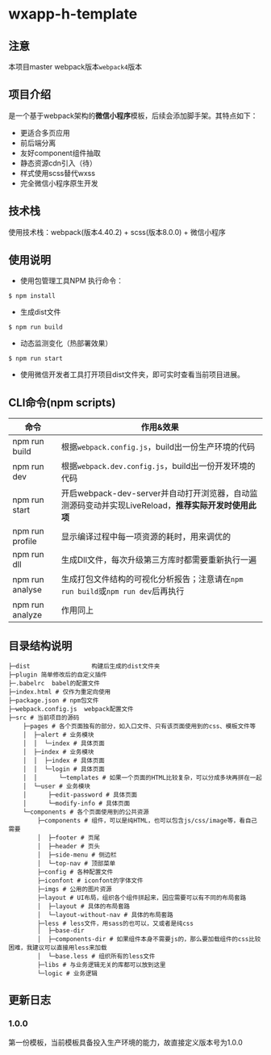 # wxapp-h-template
## 注意
本项目master webpack版本`webpack4`版本


## 项目介绍
是一个基于webpack架构的**微信小程序**模板，后续会添加脚手架。其特点如下：
- 更适合多页应用
- 前后端分离
- 友好component组件抽取
- 静态资源cdn引入（待）
- 样式使用scss替代wxss
- 完全微信小程序原生开发
## 技术栈
使用技术栈：webpack(版本4.40.2) + scss(版本8.0.0) + 微信小程序

## 使用说明
- 使用包管理工具NPM 执行命令：
```
$ npm install
```

- 生成dist文件
```
$ npm run build
```

- 动态监测变化（热部署效果）
```
$ npm run start
```

- 使用微信开发者工具打开项目dist文件夹，即可实时查看当前项目进展。

## CLI命令(npm scripts)
| 命令            | 作用&效果          |
| --------------- | ------------- |
| npm run build   | 根据`webpack.config.js`，build出一份生产环境的代码 |
| npm run dev     | 根据`webpack.dev.config.js`，build出一份开发环境的代码 |
| npm run start   | 开启webpack-dev-server并自动打开浏览器，自动监测源码变动并实现LiveReload，**推荐实际开发时使用此项** |
| npm run profile | 显示编译过程中每一项资源的耗时，用来调优的 |
| npm run dll     | 生成Dll文件，每次升级第三方库时都需要重新执行一遍 |
| npm run analyse  | 生成打包文件结构的可视化分析报告；注意请在`npm run build`或`npm run dev`后再执行 |
| npm run analyze | 作用同上 |

## 目录结构说明
```
├─dist                 构建后生成的dist文件夹
├─plugin 简单修改后的自定义插件
├─.babelrc  babel的配置文件
├─index.html # 仅作为重定向使用
├─package.json # npm包文件
├─webpack.config.js  webpack配置文件
├─src # 当前项目的源码
    ├─pages # 各个页面独有的部分，如入口文件、只有该页面使用到的css、模板文件等
    │  ├─alert # 业务模块
    │  │  └─index # 具体页面
    │  ├─index # 业务模块
    │  │  ├─index # 具体页面
    │  │  └─login # 具体页面
    │  │      └─templates # 如果一个页面的HTML比较复杂，可以分成多块再拼在一起
    │  └─user # 业务模块
    │      ├─edit-password # 具体页面
    │      └─modify-info # 具体页面
    └─components # 各个页面使用到的公共资源
        ├─components # 组件，可以是纯HTML，也可以包含js/css/image等，看自己需要
        │  ├─footer # 页尾
        │  ├─header # 页头
        │  ├─side-menu # 侧边栏
        │  └─top-nav # 顶部菜单
        ├─config # 各种配置文件
        ├─iconfont # iconfont的字体文件
        ├─imgs # 公用的图片资源
        ├─layout # UI布局，组织各个组件拼起来，因应需要可以有不同的布局套路
        │  ├─layout # 具体的布局套路
        │  └─layout-without-nav # 具体的布局套路
        ├─less # less文件，用sass的也可以，又或者是纯css
        │  ├─base-dir
        │  ├─components-dir # 如果组件本身不需要js的，那么要加载组件的css比较困难，我建议可以直接用less来加载
        │  └─base.less # 组织所有的less文件
        ├─libs # 与业务逻辑无关的库都可以放到这里
        └─logic # 业务逻辑
```
## 更新日志
### 1.0.0
第一份模板，当前模板具备投入生产环境的能力，故直接定义版本号为1.0.0